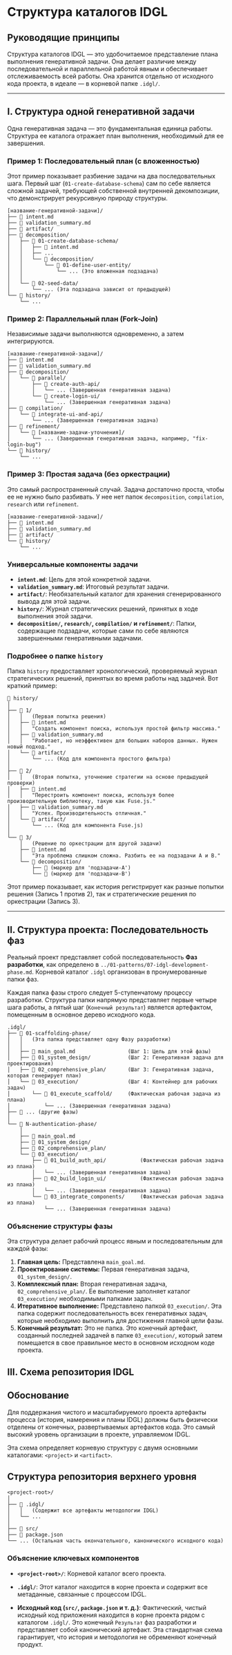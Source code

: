 # Структура каталогов IDGL

## Руководящие принципы

Структура каталогов IDGL — это удобочитаемое представление плана выполнения генеративной задачи. Она делает различие между последовательной и параллельной работой явным и обеспечивает отслеживаемость всей работы. Она хранится отдельно от исходного кода проекта, в идеале — в корневой папке `.idgl/`.

---

## I. Структура одной генеративной задачи

Одна генеративная задача — это фундаментальная единица работы. Структура ее каталога отражает план выполнения, необходимый для ее завершения.

### Пример 1: Последовательный план (с вложенностью)
Этот пример показывает разбиение задачи на два последовательных шага. Первый шаг (`01-create-database-schema`) сам по себе является сложной задачей, требующей собственной внутренней декомпозиции, что демонстрирует рекурсивную природу структуры.

```
[название-генеративной-задачи]/
├── 📄 intent.md
├── 📄 validation_summary.md
├── 📁 artifact/
├── 📁 decomposition/
│   ├── 📁 01-create-database-schema/
│   │   ├── 📄 intent.md
│   │   ├── ...
│   │   └── 📁 decomposition/
│   │       └── 📁 01-define-user-entity/
│   │           └── ... (Это вложенная подзадача)
│   │
│   └── 📁 02-seed-data/
│       └── ... (Эта подзадача зависит от предыдущей)
└── 📁 history/
    └── ...
```

### Пример 2: Параллельный план (Fork-Join)
Независимые задачи выполняются одновременно, а затем интегрируются.

```
[название-генеративной-задачи]/
├── 📄 intent.md
├── 📄 validation_summary.md
├── 📁 decomposition/
│   └── 📁 parallel/
│       ├── 📁 create-auth-api/
│       │   └── ... (Завершенная генеративная задача)
│       └── 📁 create-login-ui/
│           └── ... (Завершенная генеративная задача)
├── 📁 compilation/
│   └── 📁 integrate-ui-and-api/
│       └── ... (Завершенная генеративная задача)
├── 📁 refinement/
│   └── 📁 [название-задачи-уточнения]/
│       └── ... (Завершенная генеративная задача, например, "fix-login-bug")
└── 📁 history/
    └── ...
```

### Пример 3: Простая задача (без оркестрации)
Это самый распространенный случай. Задача достаточно проста, чтобы ее не нужно было разбивать. У нее нет папок `decomposition`, `compilation`, `research` или `refinement`.

```
[название-генеративной-задачи]/
├── 📄 intent.md
├── 📄 validation_summary.md
├── 📁 artifact/
└── 📁 history/
    └── ...
```

### Универсальные компоненты задачи

*   **`intent.md`**: Цель для этой конкретной задачи.
*   **`validation_summary.md`**: Итоговый результат задачи.
*   **`artifact/`**: Необязательный каталог для хранения сгенерированного вывода для этой задачи.
*   **`history/`**: Журнал стратегических решений, принятых в ходе выполнения этой задачи.
*   **`decomposition/`, `research/`, `compilation/` и `refinement/`**: Папки, содержащие подзадачи, которые сами по себе являются завершенными генеративными задачами.

### Подробнее о папке `history`

Папка `history` предоставляет хронологический, проверяемый журнал стратегических решений, принятых во время работы над задачей. Вот краткий пример:

```
📁 history/
│
├── 📁 1/
│   │   (Первая попытка решения)
│   ├── 📄 intent.md
│   │   "Создать компонент поиска, используя простой фильтр массива."
│   ├── 📄 validation_summary.md
│   │   "Работает, но неэффективен для больших наборов данных. Нужен новый подход."
│   └── 📁 artifact/
│       └── ... (Код для компонента простого фильтра)
│
├── 📁 2/
│   │   (Вторая попытка, уточнение стратегии на основе предыдущей проверки)
│   ├── 📄 intent.md
│   │   "Перестроить компонент поиска, используя более производительную библиотеку, такую как Fuse.js."
│   ├── 📄 validation_summary.md
│   │   "Успех. Производительность отличная."
│   └── 📁 artifact/
│       └── ... (Код для компонента Fuse.js)
│
└── 📁 3/
    │   (Решение по оркестрации для другой задачи)
    ├── 📄 intent.md
    │   "Эта проблема слишком сложна. Разбить ее на подзадачи A и B."
    └── 📁 decomposition/
        ├── 📄 (маркер для 'подзадачи-A')
        └── 📄 (маркер для 'подзадачи-B')

```
Этот пример показывает, как история регистрирует как разные попытки решения (Запись 1 против 2), так и стратегические решения по оркестрации (Запись 3).

---

## II. Структура проекта: Последовательность фаз

Реальный проект представляет собой последовательность **Фаз разработки**, как определено в `../01-patterns/07-idgl-development-phase.md`. Корневой каталог `.idgl` организован в пронумерованные папки фаз.

Каждая папка фазы строго следует 5-ступенчатому процессу разработки. Структура папки напрямую представляет первые четыре шага работы, а пятый шаг (`Конечный результат`) является артефактом, помещенным в основное дерево исходного кода.

```
.idgl/
├── 📁 01-scaffolding-phase/
│   │   (Эта папка представляет одну Фазу разработки)
│   │
│   ├── 📄 main_goal.md                 (Шаг 1: Цель для этой фазы)
│   ├── 📁 01_system_design/            (Шаг 2: Генеративная задача для проектирования)
│   ├── 📁 02_comprehensive_plan/       (Шаг 3: Генеративная задача, которая генерирует план)
│   └── 📁 03_execution/                (Шаг 4: Контейнер для рабочих задач)
│       └── 📁 01_execute_scaffold/     (Фактическая рабочая задача из плана)
│           └── ... (Завершенная генеративная задача)
├── 📁 ... (другие фазы)
│
└── 📁 N-authentication-phase/
    │
    ├── 📄 main_goal.md
    ├── 📁 01_system_design/
    ├── 📁 02_comprehensive_plan/
    └── 📁 03_execution/
        ├── 📁 01_build_auth_api/           (Фактическая рабочая задача из плана)
        │   └── ... (Завершенная генеративная задача)
        ├── 📁 02_build_login_ui/           (Фактическая рабочая задача из плана)
        │   └── ... (Завершенная генеративная задача)
        └── 📁 03_integrate_components/     (Фактическая рабочая задача из плана)
            └── ... (Завершенная генеративная задача)
```

### Объяснение структуры фазы

Эта структура делает рабочий процесс явным и последовательным для каждой фазы:

1.  **Главная цель:** Представлена `main_goal.md`.
2.  **Проектирование системы:** Первая генеративная задача, `01_system_design/`.
3.  **Комплексный план:** Вторая генеративная задача, `02_comprehensive_plan/`. Ее выполнение заполняет каталог `03_execution/` необходимыми папками задач.
4.  **Итеративное выполнение:** Представлено папкой `03_execution/`. Эта папка содержит последовательность всех генеративных задач, которые необходимо выполнить для достижения главной цели фазы.
5.  **Конечный результат:** Это не папка. Это конечный артефакт, созданный последней задачей в папке `03_execution/`, который затем помещается в свое правильное место в основном исходном коде проекта.

## III. Схема репозитория IDGL

## Обоснование

Для поддержания чистого и масштабируемого проекта артефакты процесса (история, намерения и планы IDGL) должны быть физически отделены от конечных, развертываемых артефактов кода. Это самый высокий уровень организации в проекте, управляемом IDGL.

Эта схема определяет корневую структуру с двумя основными каталогами: `<project>` и `<artifact>`.

## Структура репозитория верхнего уровня

```
<project-root>/
│
├── 📁 .idgl/
│   │   (Содержит все артефакты методологии IDGL)
│   └── ...
│
├── 📁 src/
├── 📄 package.json
└── ... (Остальная часть окончательного, канонического исходного кода)
```

### Объяснение ключевых компонентов

*   **`<project-root>/`**: Корневой каталог всего проекта.

*   **`.idgl/`**: Этот каталог находится в корне проекта и содержит все метаданные, связанные с процессом IDGL.

*   **Исходный код (`src/`, `package.json` и т. д.)**: Фактический, чистый исходный код приложения находится в корне проекта рядом с каталогом `.idgl/`. Это конечный `Результат` фаз разработки и представляет собой канонический артефакт. Эта стандартная схема гарантирует, что история и методология не обременяют конечный продукт. 